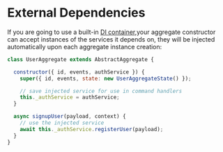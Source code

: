 # External Dependencies

If you are going to use a built-in [DI container](#container),your aggregate constructor can accept instances of the services it depends on, they will be injected automatically upon each aggregate instance creation:

```js
class UserAggregate extends AbstractAggregate {

  constructor({ id, events, authService }) {
    super({ id, events, state: new UserAggregateState() });

    // save injected service for use in command handlers
    this._authService = authService;
  }

  async signupUser(payload, context) {
    // use the injected service
    await this._authService.registerUser(payload);
  }
}
```
